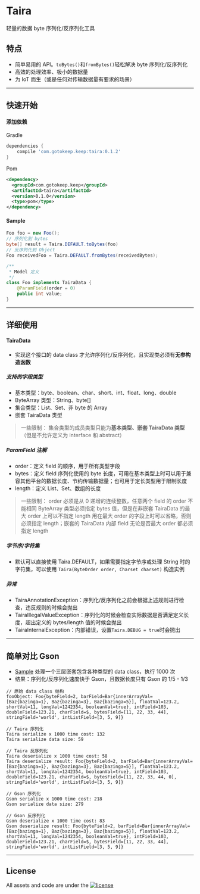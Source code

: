 # Taira
轻量的数据 byte 序列化/反序列化工具

## 特点
- 简单易用的 API。`toBytes()`和`fromBytes()`轻松解决 byte 序列化/反序列化
- 高效的处理效率、极小的数据量
- 为 IoT 而生（或是任何对传输数据量有要求的场景）
***

## 快速开始

#### 添加依赖
Gradle
```gradle
dependencies {
    compile 'com.gotokeep.keep:taira:0.1.2'
}
```
Pom
```xml
<dependency>
  <groupId>com.gotokeep.keep</groupId>
  <artifactId>taira</artifactId>
  <version>0.1.0</version>
  <type>pom</type>
</dependency>
```
#### Sample

```java
Foo foo = new Foo();
// 序列化到 bytes
byte[] result = Taira.DEFAULT.toBytes(foo)
// 反序列化到 Object
Foo receivedFoo = Taira.DEFAULT.fromBytes(receivedBytes);
```

```java
/**
 * Model 定义
 */
class Foo implements TairaData {
    @ParamField(order = 0)
    public int value;
}
```
***

## 详细使用

#### TairaData

- 实现这个接口的 data class 才允许序列化/反序列化，且实现类必须有**无参构造函数**

##### 支持的字段类型

- 基本类型：byte、boolean、char、short、int、float、long、double
- ByteArray 类型：String、byte[]
- 集合类型：List、Set、非 byte 的 Array
- 嵌套 TairaData 类型

> 一些限制：
> 集合类型的成员类型只能为**基本类型、嵌套 TairaData 类型**（但是不允许定义为 interface 和 abstract）

##### ParamField 注解

- order：定义 field 的顺序，用于所有类型字段
- bytes：定义 field 序列化使用的 byte 长度，可用在基本类型上时可以用于兼容其他平台的数据长度、节约传输数据量；也可用于定长类型用于限制长度
- length：定义 List、Set、数组的长度

> 一些限制：
> order 必须是从 0 递增的连续整数，任意两个 field 的 order 不能相同
> ByteArray 类型必须指定 bytes 值，但是在非嵌套 TairaData 的最大 order 上可以不指定
> length 用在最大 order 的字段上时可以省略，否则必须指定 length；嵌套的 TairaData 内部 field 无论是否最大 order 都必须指定 length

##### 字节序/字符集

- 默认可以直接使用 Taira.DEFAULT，如果需要指定字节序或处理 String 时的字符集，可以使用 `Taira(ByteOrder order, Charset charset)` 构造实例

##### 异常

- TairaAnnotationException：序列化/反序列化之前会根据上述规则进行检查，违反规则的时候会抛出
- TairaIllegalValueException：序列化的时候会检查实际数据是否满足定义长度，超出定义的 bytes/length 值的时候会抛出
- TairaInternalException：内部错误，设置`Taira.DEBUG = true`时会抛出

***

## 简单对比 Gson 

- [Sample](https://github.com/Keep-Tech/Taira/blob/master/TairaSample/src/main/java/com/gotokeep/keep/taira/samples/Main.java)  处理一个三层嵌套包含各种类型的 data class，执行 1000 次
- 结果：序列化/反序列化速度快于 Gson，且数据长度只有 Gson 的 1/5 - 1/3

```
// 原始 data class 结构
fooObject: Foo{byteField=2, barField=Bar{innerArrayVal=[Baz{bazinga=1}, Baz{bazinga=3}, Baz{bazinga=5}], floatVal=123.2, shortVal=11, longVal=1242354, booleanVal=true}, intField=103, doubleField=123.21, charField=$, bytesField=[11, 22, 33, 44], stringField='world', intListField=[3, 5, 9]}

// Taira 序列化
Taira serialize x 1000 time cost: 132
Taira serialize data size: 59

// Taira 反序列化
Taira deserialize x 1000 time cost: 58
Taira deserialize result: Foo{byteField=2, barField=Bar{innerArrayVal=[Baz{bazinga=1}, Baz{bazinga=3}, Baz{bazinga=5}], floatVal=123.2, shortVal=11, longVal=1242354, booleanVal=true}, intField=103, doubleField=123.21, charField=$, bytesField=[11, 22, 33, 44, 0], stringField='world', intListField=[3, 5, 9]}

// Gson 序列化
Gson serialize x 1000 time cost: 218
Gson serialize data size: 279

// Gson 反序列化
Gson deserialize x 1000 time cost: 83
Gson deserialize result: Foo{byteField=2, barField=Bar{innerArrayVal=[Baz{bazinga=1}, Baz{bazinga=3}, Baz{bazinga=5}], floatVal=123.2, shortVal=11, longVal=1242354, booleanVal=true}, intField=103, doubleField=123.21, charField=$, bytesField=[11, 22, 33, 44], stringField='world', intListField=[3, 5, 9]}
```

***


## License 

All assets and code are under the [![license](https://img.shields.io/github/license/GarageGames/Torque3D.svg)](https://github.com/Keep-Tech/Taira/blob/master/LICENSE)

